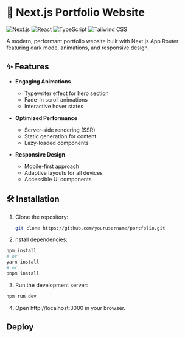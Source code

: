 # 🚀 Next.js Portfolio Website

![Next.js](https://img.shields.io/badge/Next.js-14.1.0-000000?logo=next.js)
![React](https://img.shields.io/badge/React-19.1.0-61DAFB?logo=react)
![TypeScript](https://img.shields.io/badge/TypeScript-5.0-3178C6?logo=typescript)
![Tailwind CSS](https://img.shields.io/badge/Tailwind_CSS-4.0-06B6D4?logo=tailwind-css)

A modern, performant portfolio website built with Next.js App Router featuring dark mode, animations, and responsive design.

## ✨ Features
- **Engaging Animations**
  - Typewriter effect for hero section
  - Fade-in scroll animations
  - Interactive hover states

- **Optimized Performance**
  - Server-side rendering (SSR)
  - Static generation for content
  - Lazy-loaded components

- **Responsive Design**
  - Mobile-first approach
  - Adaptive layouts for all devices
  - Accessible UI components

## 🛠 Installation

1. Clone the repository:
   ```bash
   git clone https://github.com/yourusername/portfolio.git
   ```
2. nstall dependencies:
  ```bash
  npm install
  # or
  yarn install
  # or
  pnpm install
  ```
3. Run the development server:

  ```bash
  npm run dev
  ```
4. Open http://localhost:3000 in your browser.
## Deploy
